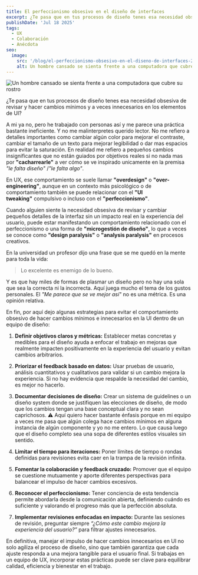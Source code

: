 ```yaml
---
title: El perfeccionismo obsesivo en el diseño de interfaces
excerpt: ¿Te pasa que en tus procesos de diseño tenes esa necesidad obsesiva de revisar y hacer cambios mínimos y a veces innecesarios en los elementos de UI?
publishDate: 'Jul 18 2025'
tags:
  - UX
  - Colaboración
  - Anécdota
seo:
  image:
    src: '/blog/el-perfeccionismo-obsesivo-en-el-diseno-de-interfaces-2.jpg'
    alt: Un hombre cansado se sienta frente a una computadora que cubre su rostro - Photo by pvproductions on Freepik
---
```


![Un hombre cansado se sienta frente a una computadora que cubre su rostro](/blog/el-perfeccionismo-obsesivo-en-el-diseno-de-interfaces-1.jpg)

¿Te pasa que en tus procesos de diseño tenes esa necesidad obsesiva de revisar y hacer cambios mínimos y a veces innecesarios en los elementos de UI?

A mi ya no, pero he trabajado con personas así y me parece una práctica bastante ineficiente. Y no me malinterpretes querido lector. No me refiero a detalles importantes como cambiar algún color para mejorar el contraste, cambiar el tamaño de un texto para mejorar legibilidad o dar mas espacios para evitar la saturación. En realidad me refiero a pequeños cambios insignificantes que no están guiados por objetivos reales si no nada mas por **"cacharrearle"** a ver cómo se ve inspirado unicamente en la premisa *"le falta diseño"* /*"le falta algo"*.

En UX, ese comportamiento se suele llamar **"overdesign"** o **"over-engineering"**, aunque en un contexto más psicológico o de comportamiento también se puede relacionar con el **"UI tweaking"** compulsivo o incluso con el **"perfeccionismo"**.

Cuando alguien siente la necesidad obsesiva de revisar y cambiar pequeños detalles de la interfaz sin un impacto real en la experiencia del usuario, puede estar manifestando un comportamiento relacionado con el perfeccionismo o una forma de **"microgestión de diseño"**, lo que a veces se conoce como **"design paralysis"** o **"analysis paralysis"** en procesos creativos.

En la universidad un profesor dijo una frase que se me quedó en la mente para toda la vida:

> Lo excelente es enemigo de lo bueno.

Y es que hay miles de formas de plasmar un diseño pero no hay una sola que sea la correcta ni la incorrecta. Aquí juega mucho el tema de los gustos personales. El *"Me parece que se ve mejor así"* no es una métrica. Es una opinión relativa.

En fin, por aquí dejo algunas estrategias para evitar el comportamiento obsesivo de hacer cambios mínimos e innecesarios en la UI dentro de un equipo de diseño:

1. **Definir objetivos claros y métricas:** Establecer metas concretas y medibles para el diseño ayuda a enfocar el trabajo en mejoras que realmente impacten positivamente en la experiencia del usuario y evitan cambios arbitrarios.

2. **Priorizar el feedback basado en datos:** Usar pruebas de usuario, análisis cuantitativos y cualitativos para validar si un cambio mejora la experiencia. Si no hay evidencia que respalde la necesidad del cambio, es mejor no hacerlo.

3. **Documentar decisiones de diseño:** Crear un sistema de guidelines o un diseño system donde se justifiquen las elecciones de diseño, de modo que los cambios tengan una base conceptual clara y no sean caprichosos. ⚠️ Aquí quiero hacer bastante énfasis porque en mi equipo a veces me pasa que algún colega hace cambios mínimos en alguna instancia de algún componente y yo no me entero. Lo que causa luego que el diseño completo sea una sopa de diferentes estilos visuales sin sentido.

4. **Limitar el tiempo para iteraciones:** Poner límites de tiempo o rondas definidas para revisiones evita caer en la trampa de la revisión infinita.

5. **Fomentar la colaboración y feedback cruzado:** Promover que el equipo se cuestione mutuamente y aporte diferentes perspectivas para balancear el impulso de hacer cambios excesivos.

6. **Reconocer el perfeccionismo:** Tener conciencia de esta tendencia permite abordarla desde la comunicación abierta, definiendo cuándo es suficiente y valorando el progreso más que la perfección absoluta.

7. **Implementar revisiones enfocadas en impacto:** Durante las sesiones de revisión, preguntar siempre *“¿Cómo este cambio mejora la experiencia del usuario?”* para filtrar ajustes innecesarios.

En definitiva, manejar el impulso de hacer cambios innecesarios en UI no solo agiliza el proceso de diseño, sino que también garantiza que cada ajuste responda a una mejora tangible para el usuario final. Si trabajas en un equipo de UX, incorporar estas prácticas puede ser clave para equilibrar calidad, eficiencia y bienestar en el trabajo.
